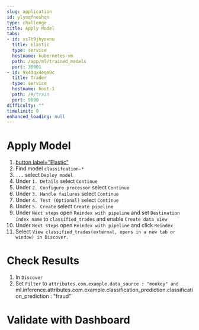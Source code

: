 ```yaml
---
slug: application
id: ylynqfneshqn
type: challenge
title: Apply Model
tabs:
- id: xs7t9jhyoxnu
  title: Elastic
  type: service
  hostname: kubernetes-vm
  path: /app/ml/trained_models
  port: 30001
- id: 9x4dqx4eqm9c
  title: Trader
  type: service
  hostname: host-1
  path: /#/train
  port: 9090
difficulty: ""
timelimit: 0
enhanced_loading: null
---
```


# Apply Model

1. [button label="Elastic"](tab-0)
2. Find model `classifcation-*`
3. `...` select `Deploy model`
4. Under `1. Details` select `Continue`
5. Under `2. Configure processor` select `Continue`
6. Under `3. Handle failures` select `Continue`
7. Under `4. Test (Optional)` select `Continue`
8. Under `5. Create` select `Create pipeline`
9. Under `Next steps` open `Reindex with pipeline` and set `Destination index name` to `classified_trades` and enable `Create data view`
10. Under `Next steps` open `Reindex with pipeline` and click `Reindex`
11. Select `View classified_trades(external, opens in a new tab or window) in Discover.`

# Check Results
1. In `Discover`
2. Set `Filter` to `attributes.com.example.data_source : "monkey" and `ml.inference.attributes.com.example.classification_prediction.classification_prediction : "fraud"`

# Validate with Dashboard
